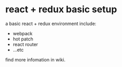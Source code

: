 react + redux basic setup
===

a basic react + redux environment
include:
- webpack
- hot patch
- react router
- ...etc

find more infomation in wiki.
